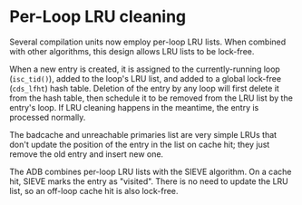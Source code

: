 <!--
Copyright (C) Internet Systems Consortium, Inc. ("ISC")

SPDX-License-Identifier: MPL-2.0

This Source Code Form is subject to the terms of the Mozilla Public
License, v. 2.0.  If a copy of the MPL was not distributed with this
file, you can obtain one at https://mozilla.org/MPL/2.0/.

See the COPYRIGHT file distributed with this work for additional
information regarding copyright ownership.
-->

# Per-Loop LRU cleaning

Several compilation units now employ per-loop LRU lists. When combined
with other algorithms, this design allows LRU lists to be lock-free.

When a new entry is created, it is assigned to the currently-running loop
(`isc_tid()`), added to the loop's LRU list, and added to a global
lock-free (`cds_lfht`) hash table.  Deletion of the entry by any loop will
first delete it from the hash table, then schedule it to be removed from
the LRU list by the entry's loop. If LRU cleaning happens in the meantime,
the entry is processed normally.

The badcache and unreachable primaries list are very simple LRUs that don't
update the position of the entry in the list on cache hit; they just
remove the old entry and insert new one.

The ADB combines per-loop LRU lists with the SIEVE algorithm. On a
cache hit, SIEVE marks the entry as "visited". There is no need to
update the LRU list, so an off-loop cache hit is also lock-free.
